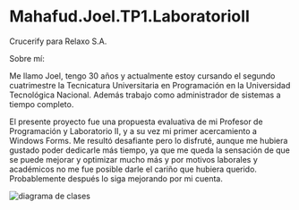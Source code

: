 # Mahafud.Joel.TP1.LaboratorioII
Crucerify para Relaxo S.A.

Sobre mí: 

Me llamo Joel, tengo 30 años y actualmente estoy cursando el segundo cuatrimestre la Tecnicatura Universitaria en Programación en la Universidad Tecnológica Nacional. Además trabajo como administrador de sistemas a tiempo completo.

El presente proyecto fue una propuesta evaluativa de mi Profesor de Programación y Laboratorio II, y a su vez mi primer acercamiento a Windows Forms. Me resultó desafiante pero lo disfruté, aunque me hubiera gustado poder dedicarle más tiempo, ya que me queda la sensación de que se puede mejorar y optimizar mucho más y por motivos laborales y académicos no me fue posible darle el cariño que hubiera querido. Probablemente después lo siga mejorando por mi cuenta.

![diagrama de clases](https://user-images.githubusercontent.com/52410521/194047856-69f0552a-acdd-4d11-87c7-0f0ba7036259.png)

